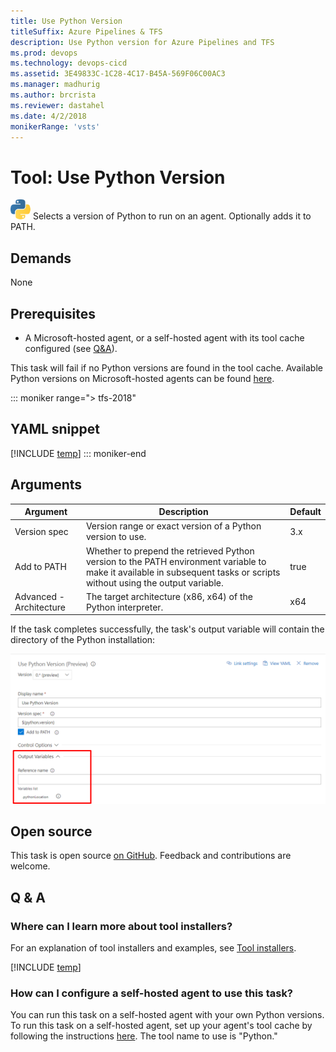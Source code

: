 ```yaml
---
title: Use Python Version
titleSuffix: Azure Pipelines & TFS
description: Use Python version for Azure Pipelines and TFS
ms.prod: devops
ms.technology: devops-cicd
ms.assetid: 3E49833C-1C28-4C17-B45A-569F06C00AC3
ms.manager: madhurig
ms.author: brcrista
ms.reviewer: dastahel
ms.date: 4/2/2018
monikerRange: 'vsts'
---
```


# Tool: Use Python Version

![icon](_img/python.png) Selects a version of Python to run on an agent.  Optionally adds it to PATH.

## Demands

None

## Prerequisites
* A Microsoft-hosted agent, or a self-hosted agent with its tool cache configured (see [Q&A](#how-can-i-configure-a-self-hosted-agent-to-use-this-task)).

This task will fail if no Python versions are found in the tool cache. Available Python versions on Microsoft-hosted agents can be found [here](../../agents/hosted.md#software).

::: moniker range="> tfs-2018"
## YAML snippet
[!INCLUDE [temp](../_shared/yaml/UsePythonVersionV0.md)]
::: moniker-end

## Arguments

| Argument | Description | Default |
|----------|-------------|---------|
| Version spec | Version range or exact version of a Python version to use. | 3.x |
| Add to PATH | Whether to prepend the retrieved Python version to the PATH environment variable to make it available in subsequent tasks or scripts without using the output variable. | true |
| Advanced - Architecture | The target architecture (x86, x64) of the Python interpreter. | x64 |

If the task completes successfully, the task's output variable will contain the directory of the Python installation:

![output variable](_img/use_python_version_output_variable.png)

## Open source

This task is open source [on GitHub](https://github.com/Microsoft/vsts-tasks). Feedback and contributions are welcome.

## Q & A
<!-- BEGINSECTION class="md-qanda" -->

### Where can I learn more about tool installers?

For an explanation of tool installers and examples, see [Tool installers](../../process/tasks.md#tool-installers).

[!INCLUDE [temp](../../_shared/qa-agents.md)]

### How can I configure a self-hosted agent to use this task?

You can run this task on a self-hosted agent with your own Python versions.
To run this task on a self-hosted agent, set up your agent's tool cache by following the instructions [here](https://github.com/Microsoft/vsts-task-tool-lib/blob/master/docs/overview.md#tool-cache).
The tool name to use is "Python."

<!-- ENDSECTION -->
